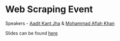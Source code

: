 # Web Scraping Event

Speakers - [Aadit Kant Jha](https://github.com/AaditJha) & [Mohammad Aflah Khan](https://github.com/aflah02)

Slides can be found [here](https://www.canva.com/design/DAFODkjUeFw/iepxIE38zcCWN5NyRZaa9w/view?utm_content=DAFODkjUeFw&utm_campaign=designshare&utm_medium=link2&utm_source=sharebutton)
